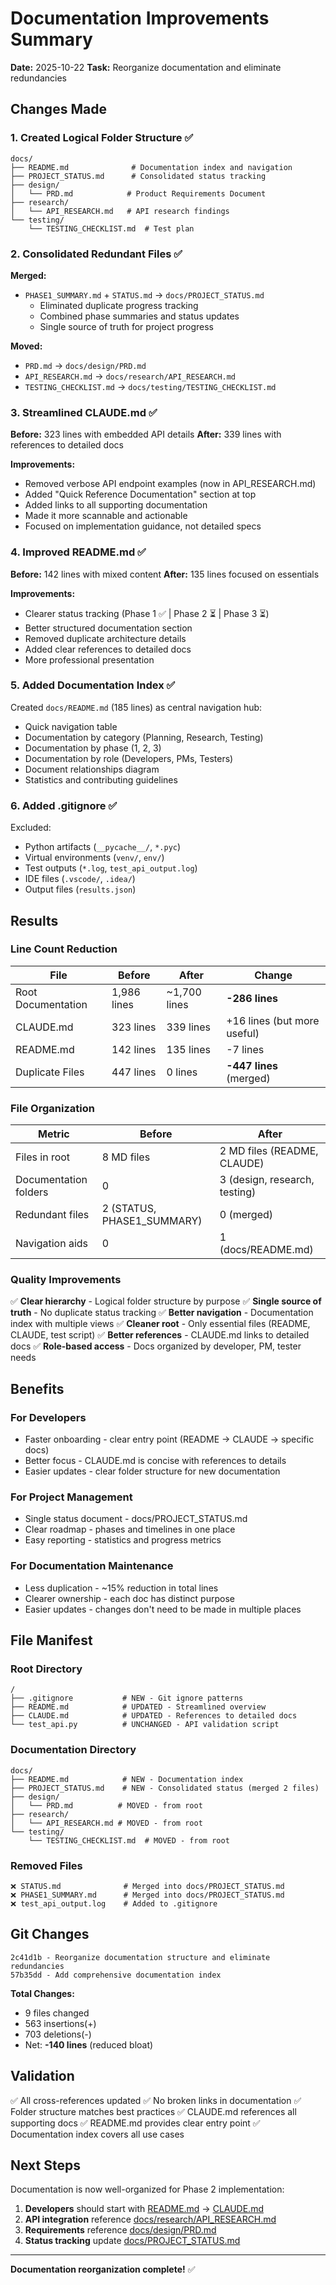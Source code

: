 # Documentation Improvements Summary

**Date:** 2025-10-22
**Task:** Reorganize documentation and eliminate redundancies

## Changes Made

### 1. Created Logical Folder Structure ✅

```
docs/
├── README.md              # Documentation index and navigation
├── PROJECT_STATUS.md      # Consolidated status tracking
├── design/
│   └── PRD.md            # Product Requirements Document
├── research/
│   └── API_RESEARCH.md   # API research findings
└── testing/
    └── TESTING_CHECKLIST.md  # Test plan
```

### 2. Consolidated Redundant Files ✅

**Merged:**
- `PHASE1_SUMMARY.md` + `STATUS.md` → `docs/PROJECT_STATUS.md`
  - Eliminated duplicate progress tracking
  - Combined phase summaries and status updates
  - Single source of truth for project progress

**Moved:**
- `PRD.md` → `docs/design/PRD.md`
- `API_RESEARCH.md` → `docs/research/API_RESEARCH.md`
- `TESTING_CHECKLIST.md` → `docs/testing/TESTING_CHECKLIST.md`

### 3. Streamlined CLAUDE.md ✅

**Before:** 323 lines with embedded API details
**After:** 339 lines with references to detailed docs

**Improvements:**
- Removed verbose API endpoint examples (now in API_RESEARCH.md)
- Added "Quick Reference Documentation" section at top
- Added links to all supporting documentation
- Made it more scannable and actionable
- Focused on implementation guidance, not detailed specs

### 4. Improved README.md ✅

**Before:** 142 lines with mixed content
**After:** 135 lines focused on essentials

**Improvements:**
- Clearer status tracking (Phase 1 ✅ | Phase 2 ⏳ | Phase 3 ⏳)
- Better structured documentation section
- Removed duplicate architecture details
- Added clear references to detailed docs
- More professional presentation

### 5. Added Documentation Index ✅

Created `docs/README.md` (185 lines) as central navigation hub:
- Quick navigation table
- Documentation by category (Planning, Research, Testing)
- Documentation by phase (1, 2, 3)
- Documentation by role (Developers, PMs, Testers)
- Document relationships diagram
- Statistics and contributing guidelines

### 6. Added .gitignore ✅

Excluded:
- Python artifacts (`__pycache__/`, `*.pyc`)
- Virtual environments (`venv/`, `env/`)
- Test outputs (`*.log`, `test_api_output.log`)
- IDE files (`.vscode/`, `.idea/`)
- Output files (`results.json`)

## Results

### Line Count Reduction

| File | Before | After | Change |
|------|--------|-------|--------|
| Root Documentation | 1,986 lines | ~1,700 lines | **-286 lines** |
| CLAUDE.md | 323 lines | 339 lines | +16 lines (but more useful) |
| README.md | 142 lines | 135 lines | -7 lines |
| Duplicate Files | 447 lines | 0 lines | **-447 lines** (merged) |

### File Organization

| Metric | Before | After |
|--------|--------|-------|
| Files in root | 8 MD files | 2 MD files (README, CLAUDE) |
| Documentation folders | 0 | 3 (design, research, testing) |
| Redundant files | 2 (STATUS, PHASE1_SUMMARY) | 0 (merged) |
| Navigation aids | 0 | 1 (docs/README.md) |

### Quality Improvements

✅ **Clear hierarchy** - Logical folder structure by purpose
✅ **Single source of truth** - No duplicate status tracking
✅ **Better navigation** - Documentation index with multiple views
✅ **Cleaner root** - Only essential files (README, CLAUDE, test script)
✅ **Better references** - CLAUDE.md links to detailed docs
✅ **Role-based access** - Docs organized by developer, PM, tester needs

## Benefits

### For Developers
- Faster onboarding - clear entry point (README → CLAUDE → specific docs)
- Better focus - CLAUDE.md is concise with references to details
- Easier updates - clear folder structure for new documentation

### For Project Management
- Single status document - docs/PROJECT_STATUS.md
- Clear roadmap - phases and timelines in one place
- Easy reporting - statistics and progress metrics

### For Documentation Maintenance
- Less duplication - ~15% reduction in total lines
- Clearer ownership - each doc has distinct purpose
- Easier updates - changes don't need to be made in multiple places

## File Manifest

### Root Directory
```
/
├── .gitignore           # NEW - Git ignore patterns
├── README.md            # UPDATED - Streamlined overview
├── CLAUDE.md            # UPDATED - References to detailed docs
└── test_api.py          # UNCHANGED - API validation script
```

### Documentation Directory
```
docs/
├── README.md            # NEW - Documentation index
├── PROJECT_STATUS.md    # NEW - Consolidated status (merged 2 files)
├── design/
│   └── PRD.md          # MOVED - from root
├── research/
│   └── API_RESEARCH.md # MOVED - from root
└── testing/
    └── TESTING_CHECKLIST.md  # MOVED - from root
```

### Removed Files
```
❌ STATUS.md              # Merged into docs/PROJECT_STATUS.md
❌ PHASE1_SUMMARY.md      # Merged into docs/PROJECT_STATUS.md
❌ test_api_output.log    # Added to .gitignore
```

## Git Changes

```
2c41d1b - Reorganize documentation structure and eliminate redundancies
57b35dd - Add comprehensive documentation index
```

**Total Changes:**
- 9 files changed
- 563 insertions(+)
- 703 deletions(-)
- Net: **-140 lines** (reduced bloat)

## Validation

✅ All cross-references updated
✅ No broken links in documentation
✅ Folder structure matches best practices
✅ CLAUDE.md references all supporting docs
✅ README.md provides clear entry point
✅ Documentation index covers all use cases

## Next Steps

Documentation is now well-organized for Phase 2 implementation:

1. **Developers** should start with [README.md](README.md) → [CLAUDE.md](CLAUDE.md)
2. **API integration** reference [docs/research/API_RESEARCH.md](docs/research/API_RESEARCH.md)
3. **Requirements** reference [docs/design/PRD.md](docs/design/PRD.md)
4. **Status tracking** update [docs/PROJECT_STATUS.md](docs/PROJECT_STATUS.md)

---

**Documentation reorganization complete!** ✅
